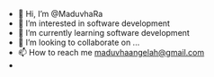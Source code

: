 - 👋 Hi, I’m @MaduvhaRa
- 👀 I’m interested in software development 
- 🌱 I’m currently learning software development 
- 💞️ I’m looking to collaborate on ...
- 📫 How to reach me maduvhaangelah@gmail.com
- 

<!---
MaduvhaRa/MaduvhaRa is a ✨ special ✨ repository because its `README.md` (this file) appears on your GitHub profile.
You can click the Preview link to take a look at your changes.
--->
